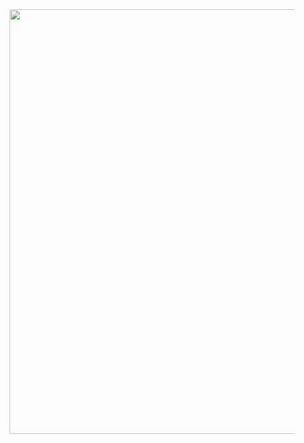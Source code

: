 <img align="left" height="750px" width="1550px"  src="https://github.com/user-attachments/assets/715b23d1-96eb-425a-aa71-af9d157ad7ff"/>

